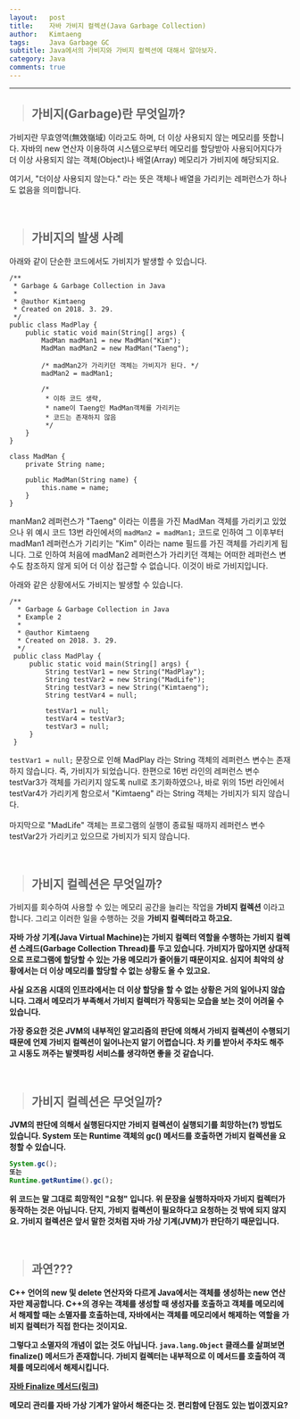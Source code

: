 ```yaml
---
layout:   post
title:    자바 가비지 컬렉션(Java Garbage Collection)
author:   Kimtaeng
tags: 	  Java Garbage GC
subtitle: Java에서의 가비지와 가비지 컬렉션에 대해서 알아보자.
category: Java
comments: true
---
```


<hr/>

> ## 가비지(Garbage)란 무엇일까?

가비지란 무효영역(無效嶺域) 이라고도 하며, 더 이상 사용되지 않는 메모리를 뜻합니다.
자바의 new 연산자 이용하여 시스템으로부터 메모리를 할당받아 사용되어지다가 더 이상 사용되지 않는
객체(Object)나 배열(Array) 메모리가 가비지에 해당되지요.

여기서, "더이상 사용되지 않는다." 라는 뜻은 객체나 배열을 가리키는 레퍼런스가 하나도 없음을 의미합니다.

<br/>

> ## 가비지의 발생 사례

아래와 같이 단순한 코드에서도 가비지가 발생할 수 있습니다.

<pre class="line-numbers"><code class="language-java" data-start="1">/**
 * Garbage & Garbage Collection in Java
 *
 * @author Kimtaeng
 * Created on 2018. 3. 29.
 */
public class MadPlay {
    public static void main(String[] args) {
        MadMan madMan1 = new MadMan("Kim");
        MadMan madMan2 = new MadMan("Taeng");

        /* madMan2가 가리키던 객체는 가비지가 된다. */
        madMan2 = madMan1;
        
        /*
         * 이하 코드 생략,
         * name이 Taeng인 MadMan객체를 가리키는
         * 코드는 존재하지 않음
         */ 
    }
}

class MadMan {
    private String name;

    public MadMan(String name) {
        this.name = name;
    }
}
</code></pre>

manMan2 레퍼런스가 "Taeng" 이라는 이름을 가진 MadMan 객체를 가리키고 있었으나
위 예시 코드 13번 라인에서의 ```madMan2 = madMan1;``` 코드로 인하여 그 이후부터 madMan1 레퍼런스가 기리키는
"Kim" 이라는 name 필드를 가진 객체를 가리키게 됩니다. 그로 인하여 처음에 madMan2 레퍼런스가
가리키던 객체는 어떠한 레퍼런스 변수도 참조하지 않게 되어 더 이상 접근할 수 없습니다. 이것이 바로 가비지입니다.

아래와 같은 상황에서도 가비지는 발생할 수 있습니다. 
 
<pre class="line-numbers"><code class="language-java" data-start="1">/**
  * Garbage & Garbage Collection in Java
  * Example 2
  *
  * @author Kimtaeng
  * Created on 2018. 3. 29.
  */
 public class MadPlay {
     public static void main(String[] args) {
         String testVar1 = new String("MadPlay");
         String testVar2 = new String("MadLife");
         String testVar3 = new String("Kimtaeng");
         String testVar4 = null;
 
         testVar1 = null;
         testVar4 = testVar3;
         testVar3 = null;
     }
 }
</code></pre>

```testVar1 = null;``` 문장으로 인해 MadPlay 라는 String 객체의 레퍼런스 변수는 존재하지 않습니다.
즉, 가비지가 되었습니다. 한편으로 16번 라인의 레퍼런스 변수 testVar3가 객체를 가리키지 않도록 null로 초기화하였으나,
바로 위의 15번 라인에서 testVar4가 가리키게 함으로서 "Kimtaeng" 라는 String 객체는 가비지가 되지 않습니다.
<br/><br/>
마지막으로 "MadLife" 객체는 프로그램의 실행이 종료될 때까지 레퍼런스 변수 testVar2가 가리키고 있으므로 가비지가 되지 않습니다.

<br/>

> ## 가비지 컬렉션은 무엇일까?

가비지를 회수하여 사용할 수 있는 메모리 공간을 늘리는 작업을 <b>가비지 컬렉션</b> 이라고 합니다.
그리고 이러한 일을 수행하는 것을 <b>가비지 컬렉터<b/>라고 하고요.

자바 가상 기계(Java Virtual Machine)는 가비지 컬렉터 역할을 수행하는 가비지 컬렉션 스레드(Garbage Collection Thread)를
두고 있습니다. 가비지가 많아지면 상대적으로 프로그램에 할당할 수 있는 가용 메모리가 줄어들기 때문이지요.
심지어 최악의 상황에서는 더 이상 메모리를 할당할 수 없는 상황도 올 수 있고요.

사실 요즈음 시대의 인프라에서는 더 이상 할당을 할 수 없는 상황은 거의 일어나지 않습니다.
그래서 메모리가 부족해서 가비지 컬렉터가 작동되는 모습을 보는 것이 어려울 수 있습니다.

가장 중요한 것은 JVM의 내부적인 알고리즘의 판단에 의해서 가비지 컬렉션이 수행되기 때문에 언제 가비지 컬렉션이
일어나는지 알기 어렵습니다. 차 키를 받아서 주차도 해주고 시동도 꺼주는 발렛파킹 서비스를 생각하면 좋을 것 같습니다.

<br/>

> ## 가비지 컬렉션은 무엇일까?

JVM의 판단에 의해서 실행된다지만 가비지 컬렉션이 실행되기를 희망하는(?) 방법도 있습니다.
System 또는 Runtime 객체의 gc() 메서드를 호출하면 가비지 컬렉션을 요청할 수 있습니다.

```java
System.gc(); 
또는
Runtime.getRuntime().gc();
```

위 코드는 말 그대로 희망적인 "요청" 입니다. 위 문장을 실행하자마자 가비지 컬렉터가 동작하는 것은 아닙니다.
단지, 가비지 컬렉션이 필요하다고 요청하는 것 밖에 되지 않지요. 가비지 컬렉션은 앞서 말한 것처럼 자바 가상 기계(JVM)가 판단하기 때문입니다.

<br/>

> ## 과연???

C++ 언어의 new 및 delete 연산자와 다르게 Java에서는 객체를 생성하는 new 연산자만 제공합니다.
C++의 경우는 객체를 생성할 때 생성자를 호출하고 객체를 메모리에서 해제할 때는 소멸자를 호출하는데,
자바에서는 객체를 메모리에서 해제하는 역할을 가비지 컬렉터가 직접 한다는 것이지요.

그렇다고 소멸자의 개념이 없는 것도 아닙니다. ```java.lang.Object``` 클래스를 살펴보면 finalize() 메서드가 존재합니다.
가비지 컬렉터는 내부적으로 이 메서드를 호출하여 객체를 메모리에서 해제시킵니다.

<a href="https://madplay.github.io/post/2017/12/03/001" target="_blank" rel="nofollow">자바 Finalize 메서드(링크)</a>

메모리 관리를 자바 가상 기계가 알아서 해준다는 것. 편리함에 단점도 있는 법이겠지요? 